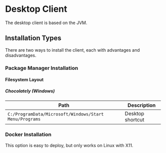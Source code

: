 # Desktop Client
The desktop client is based on the JVM.

## Installation Types
There are two ways to install the client, each with advantages and disadvantages.

### Package Manager Installation

#### Filesystem Layout
##### Chocolately (Windows)
| Path                                                   | Description                |
|--------------------------------------------------------|----------------------------|
| `C:/ProgramData/Microsoft/Windows/Start Menu/Programs` | Desktop shortcut           |

### Docker Installation
This option is easy to deploy, but only works on Linux with X11.
